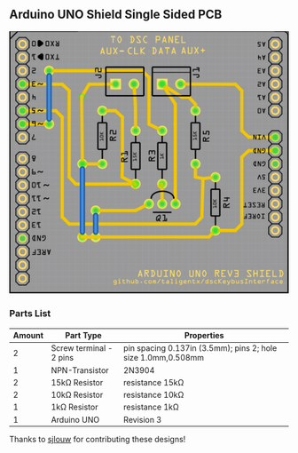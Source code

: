 ## Arduino UNO Shield Single Sided PCB

![single sided pcb](pcb_screenshot.png "Arduino UNO Shield Single Sided PCB")

### Parts List

|Amount|Part Type|Properties|
|--- |--- |--- |
|2|Screw terminal - 2 pins|pin spacing 0.137in (3.5mm); pins 2; hole size 1.0mm,0.508mm|
|1|NPN-Transistor|2N3904|
|2|15kΩ Resistor|resistance 15kΩ|
|2|10kΩ Resistor|resistance 10kΩ|
|1|1kΩ Resistor|resistance 1kΩ|
|1|Arduino UNO|Revision 3|

Thanks to [sjlouw](https://github.com/sj-louw) for contributing these designs!
